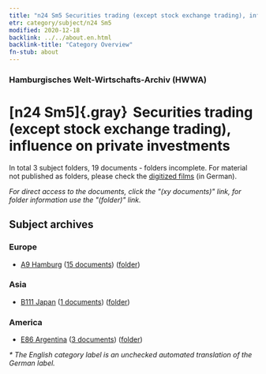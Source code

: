 ```yaml
---
title: "n24 Sm5 Securities trading (except stock exchange trading), influence on private investments"
etr: category/subject/n24 Sm5
modified: 2020-12-18
backlink: ../../about.en.html
backlink-title: "Category Overview"
fn-stub: about
---
```


### Hamburgisches Welt-Wirtschafts-Archiv (HWWA)
# [n24 Sm5]{.gray}&#8201; Securities trading (except stock exchange trading), influence on private investments&#160; 





In total 3 subject folders, 19 documents - folders incomplete.
For material not published as folders, please check the [digitized films](/film/h1_sh) (in German).

_For direct access to the documents, click the "(xy documents)" link, for folder information use the "(folder)" link._

## Subject archives



### Europe

- [A9 Hamburg](../../../geo/about.en.html#A9) (<a href="https://dfg-viewer.de/show/?tx_dlf[id]=https://pm20.zbw.eu/mets/sh/1409xx/140905/1453xx/145364/public.mets.en.xml" target="_blank">15 documents</a>) ([folder](http://purl.org/pressemappe20/folder/sh/140905,145364))

### Asia

- [B111 Japan](../../../geo/about.en.html#B111) (<a href="https://dfg-viewer.de/show/?tx_dlf[id]=https://pm20.zbw.eu/mets/sh/1412xx/141272/1453xx/145364/public.mets.en.xml" target="_blank">1 documents</a>) ([folder](http://purl.org/pressemappe20/folder/sh/141272,145364))

### America

- [E86 Argentina](../../../geo/about.en.html#E86) (<a href="https://dfg-viewer.de/show/?tx_dlf[id]=https://pm20.zbw.eu/mets/sh/1416xx/141692/1453xx/145364/public.mets.en.xml" target="_blank">3 documents</a>) ([folder](http://purl.org/pressemappe20/folder/sh/141692,145364))


_* The English category label is an unchecked automated translation of the German label._

